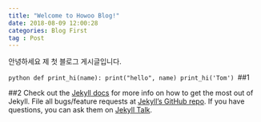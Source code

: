```yaml
---
title: "Welcome to Howoo Blog!"
date: 2018-08-09 12:00:28
categories: Blog First
tag : Post
---
```


안녕하세요 제 첫 블로그 게시글입니다.

​```python
def print_hi(name):
  print("hello", name)
print_hi('Tom')
​```
##1

##2
Check out the [Jekyll docs][jekyll-docs] for more info on how to get the most out of Jekyll. File all bugs/feature requests at [Jekyll’s GitHub repo][jekyll-gh]. If you have questions, you can ask them on [Jekyll Talk][jekyll-talk].

[jekyll-docs]: https://jekyllrb.com/docs/home
[jekyll-gh]:   https://github.com/jekyll/jekyll
[jekyll-talk]: https://talk.jekyllrb.com/
